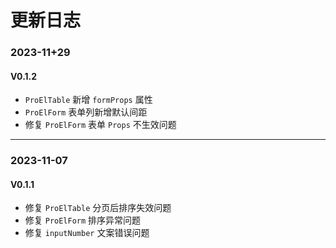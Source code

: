 # 更新日志

### 2023-11+29

#### V0.1.2

- `ProElTable` 新增 `formProps` 属性
- `ProElForm` 表单列新增默认间距
- 修复 `ProElForm` 表单 `Props` 不生效问题

---

### 2023-11-07

#### V0.1.1

- 修复 `ProElTable` 分页后排序失效问题
- 修复 `ProElForm` 排序异常问题
- 修复 `inputNumber` 文案错误问题
